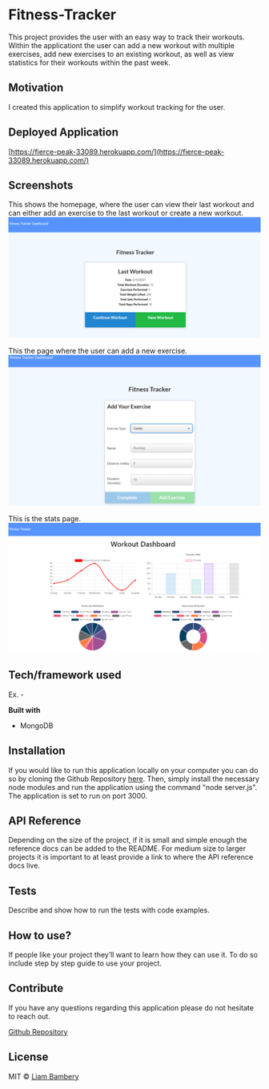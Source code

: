 # Fitness-Tracker
This project provides the user with an easy way to track their workouts. Within the applicationt the user can add a new workout with multiple exercises, add new exercises to an existing workout, as well as view statistics for their workouts within the past week. 


## Motivation
I created this application to simplify workout tracking for the user. 

## Deployed Application

[https://fierce-peak-33089.herokuapp.com/](https://fierce-peak-33089.herokuapp.com/)
 
## Screenshots
This shows the homepage, where the user can view their last workout and can either add an exercise to the last workout or create a new workout. 
![index screenshot](/public/images/Screenshot1.png)

This the page where the user can add a new exercise.
![exercise screenshot](/public/images/Screenshot2.png)

This is the stats page. 
![stats page](/public/images/Screenshot3.png)

## Tech/framework used
Ex. -

<b>Built with</b>
- MongoDB

## Installation
If you would like to run this application locally on your computer you can do so by cloning the Github Repository [here](https://github.com/liambambery23/Fitness-Tracker). Then, simply install the necessary node modules and run the application using the command "node server.js". The application is set to run on port 3000. 

## API Reference

Depending on the size of the project, if it is small and simple enough the reference docs can be added to the README. For medium size to larger projects it is important to at least provide a link to where the API reference docs live.

## Tests
Describe and show how to run the tests with code examples.

## How to use?
If people like your project they’ll want to learn how they can use it. To do so include step by step guide to use your project.

## Contribute

If you have any questions regarding this application please do not hesitate to reach out. 

[Github Repository](https://github.com/liambambery23/Fitness-Tracker)



## License

MIT © [Liam Bambery](liambambery.com)